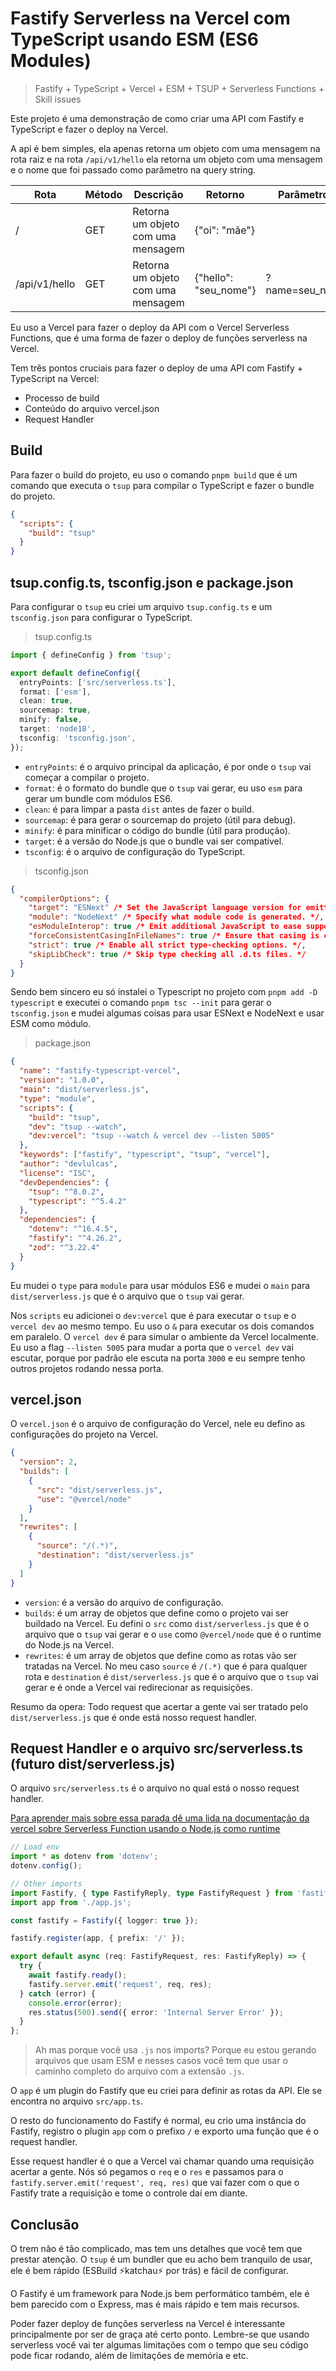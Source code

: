 # Fastify Serverless na Vercel com TypeScript usando ESM (ES6 Modules)

> Fastify + TypeScript + Vercel + ESM + TSUP + Serverless Functions + Skill issues

Este projeto é uma demonstração de como criar uma API com Fastify e TypeScript e fazer o deploy na Vercel.

A api é bem simples, ela apenas retorna um objeto com uma mensagem na rota raiz e na rota `/api/v1/hello` ela retorna um objeto com uma mensagem e o nome que foi passado como parâmetro na query string.

| Rota          | Método | Descrição                          | Retorno               | Parâmetros     |
| ------------- | ------ | ---------------------------------- | --------------------- | -------------- |
| /             | GET    | Retorna um objeto com uma mensagem | {"oi": "mãe"}         |                |
| /api/v1/hello | GET    | Retorna um objeto com uma mensagem | {"hello": "seu_nome"} | ?name=seu_nome |

Eu uso a Vercel para fazer o deploy da API com o Vercel Serverless Functions, que é uma forma de fazer o deploy de funções serverless na Vercel.

Tem três pontos cruciais para fazer o deploy de uma API com Fastify + TypeScript na Vercel:

- Processo de build
- Conteúdo do arquivo vercel.json
- Request Handler

## Build

Para fazer o build do projeto, eu uso o comando `pnpm build` que é um comando que executa o `tsup` para compilar o TypeScript e fazer o bundle do projeto.

```json
{
  "scripts": {
    "build": "tsup"
  }
}
```

## tsup.config.ts, tsconfig.json e package.json

Para configurar o `tsup` eu criei um arquivo `tsup.config.ts` e um `tsconfig.json` para configurar o TypeScript.

> tsup.config.ts

```ts
import { defineConfig } from 'tsup';

export default defineConfig({
  entryPoints: ['src/serverless.ts'],
  format: ['esm'],
  clean: true,
  sourcemap: true,
  minify: false,
  target: 'node18',
  tsconfig: 'tsconfig.json',
});
```

- `entryPoints`: é o arquivo principal da aplicação, é por onde o `tsup` vai começar a compilar o projeto.
- `format`: é o formato do bundle que o `tsup` vai gerar, eu uso `esm` para gerar um bundle com módulos ES6.
- `clean`: é para limpar a pasta `dist` antes de fazer o build.
- `sourcemap`: é para gerar o sourcemap do projeto (útil para debug).
- `minify`: é para minificar o código do bundle (útil para produção).
- `target`: é a versão do Node.js que o bundle vai ser compatível.
- `tsconfig`: é o arquivo de configuração do TypeScript.

> tsconfig.json

```json
{
  "compilerOptions": {
    "target": "ESNext" /* Set the JavaScript language version for emitted JavaScript and include compatible library declarations. */,
    "module": "NodeNext" /* Specify what module code is generated. */,
    "esModuleInterop": true /* Emit additional JavaScript to ease support for importing CommonJS modules. This enables 'allowSyntheticDefaultImports' for type compatibility. */,
    "forceConsistentCasingInFileNames": true /* Ensure that casing is correct in imports. */,
    "strict": true /* Enable all strict type-checking options. */,
    "skipLibCheck": true /* Skip type checking all .d.ts files. */
  }
}
```

Sendo bem sincero eu só instalei o Typescript no projeto com `pnpm add -D typescript` e executei o comando `pnpm tsc --init` para gerar o `tsconfig.json` e mudei algumas coisas para usar ESNext e NodeNext e usar ESM como módulo.

> package.json

```json
{
  "name": "fastify-typescript-vercel",
  "version": "1.0.0",
  "main": "dist/serverless.js",
  "type": "module",
  "scripts": {
    "build": "tsup",
    "dev": "tsup --watch",
    "dev:vercel": "tsup --watch & vercel dev --listen 5005"
  },
  "keywords": ["fastify", "typescript", "tsup", "vercel"],
  "author": "devlulcas",
  "license": "ISC",
  "devDependencies": {
    "tsup": "^8.0.2",
    "typescript": "^5.4.2"
  },
  "dependencies": {
    "dotenv": "^16.4.5",
    "fastify": "^4.26.2",
    "zod": "^3.22.4"
  }
}
```

Eu mudei o `type` para `module` para usar módulos ES6 e mudei o `main` para `dist/serverless.js` que é o arquivo que o `tsup` vai gerar.

Nos `scripts` eu adicionei o `dev:vercel` que é para executar o `tsup` e o `vercel dev` ao mesmo tempo. Eu uso o `&` para executar os dois comandos em paralelo. O `vercel dev` é para simular o ambiente da Vercel localmente. Eu uso a flag `--listen 5005` para mudar a porta que o `vercel dev` vai escutar, porque por padrão ele escuta na porta `3000` e eu sempre tenho outros projetos rodando nessa porta.

## vercel.json

O `vercel.json` é o arquivo de configuração do Vercel, nele eu defino as configurações do projeto na Vercel.

```json
{
  "version": 2,
  "builds": [
    {
      "src": "dist/serverless.js",
      "use": "@vercel/node"
    }
  ],
  "rewrites": [
    {
      "source": "/(.*)",
      "destination": "dist/serverless.js"
    }
  ]
}
```

- `version`: é a versão do arquivo de configuração.
- `builds`: é um array de objetos que define como o projeto vai ser buildado na Vercel. Eu defini o `src` como `dist/serverless.js` que é o arquivo que o `tsup` vai gerar e o `use` como `@vercel/node` que é o runtime do Node.js na Vercel.
- `rewrites`: é um array de objetos que define como as rotas vão ser tratadas na Vercel. No meu caso `source` é `/(.*)` que é para qualquer rota e `destination` é `dist/serverless.js` que é o arquivo que o `tsup` vai gerar e é onde a Vercel vai redirecionar as requisições.

Resumo da opera: Todo request que acertar a gente vai ser tratado pelo `dist/serverless.js` que é onde está nosso request handler.

## Request Handler e o arquivo src/serverless.ts (futuro dist/serverless.js)

O arquivo `src/serverless.ts` é o arquivo no qual está o nosso request handler.

[Para aprender mais sobre essa parada dê uma lida na documentação da vercel sobre Serverless Function usando o Node.js como runtime](https://vercel.com/docs/functions/runtimes/node-js)

```ts
// Load env
import * as dotenv from 'dotenv';
dotenv.config();

// Other imports
import Fastify, { type FastifyReply, type FastifyRequest } from 'fastify';
import app from './app.js';

const fastify = Fastify({ logger: true });

fastify.register(app, { prefix: '/' });

export default async (req: FastifyRequest, res: FastifyReply) => {
  try {
    await fastify.ready();
    fastify.server.emit('request', req, res);
  } catch (error) {
    console.error(error);
    res.status(500).send({ error: 'Internal Server Error' });
  }
};
```

> Ah mas porque você usa `.js` nos imports? Porque eu estou gerando arquivos que usam ESM e nesses casos você tem que usar o caminho completo do arquivo com a extensão `.js`.

O `app` é um plugin do Fastify que eu criei para definir as rotas da API. Ele se encontra no arquivo `src/app.ts`.

O resto do funcionamento do Fastify é normal, eu crio uma instância do Fastify, registro o plugin `app` com o prefixo `/` e exporto uma função que é o request handler.

Esse request handler é o que a Vercel vai chamar quando uma requisição acertar a gente. Nós só pegamos o `req` e o `res` e passamos para o `fastify.server.emit('request', req, res)` que vai fazer com o que o Fastify trate a requisição e tome o controle daí em diante.

## Conclusão

O trem não é tão complicado, mas tem uns detalhes que você tem que prestar atenção. O `tsup` é um bundler que eu acho bem tranquilo de usar, ele é bem rápido (ESBuild ⚡katchau⚡ por trás) e fácil de configurar.

O Fastify é um framework para Node.js bem performático também, ele é bem parecido com o Express, mas é mais rápido e tem mais recursos.

Poder fazer deploy de funções serverless na Vercel é interessante principalmente por ser de graça até certo ponto. Lembre-se que usando serverless você vai ter algumas limitações com o tempo que seu código pode ficar rodando, além de limitações de memória e etc.
